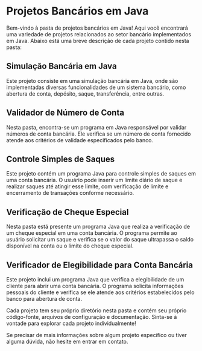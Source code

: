 # Projetos Bancários em Java

Bem-vindo à pasta de projetos bancários em Java! Aqui você encontrará uma variedade de projetos relacionados ao setor bancário implementados em Java. Abaixo está uma breve descrição de cada projeto contido nesta pasta:

## Simulação Bancária em Java

Este projeto consiste em uma simulação bancária em Java, onde são implementadas diversas funcionalidades de um sistema bancário, como abertura de conta, depósito, saque, transferência, entre outras.

## Validador de Número de Conta

Nesta pasta, encontra-se um programa em Java responsável por validar números de conta bancária. Ele verifica se um número de conta fornecido atende aos critérios de validade especificados pelo banco.

## Controle Simples de Saques

Este projeto contém um programa Java para controle simples de saques em uma conta bancária. O usuário pode inserir um limite diário de saque e realizar saques até atingir esse limite, com verificação de limite e encerramento de transações conforme necessário.

## Verificação de Cheque Especial

Nesta pasta está presente um programa Java que realiza a verificação de um cheque especial em uma conta bancária. O programa permite ao usuário solicitar um saque e verifica se o valor do saque ultrapassa o saldo disponível na conta ou o limite do cheque especial.

## Verificador de Elegibilidade para Conta Bancária

Este projeto inclui um programa Java que verifica a elegibilidade de um cliente para abrir uma conta bancária. O programa solicita informações pessoais do cliente e verifica se ele atende aos critérios estabelecidos pelo banco para abertura de conta.

Cada projeto tem seu próprio diretório nesta pasta e contém seu próprio código-fonte, arquivos de configuração e documentação. Sinta-se à vontade para explorar cada projeto individualmente!

Se precisar de mais informações sobre algum projeto específico ou tiver alguma dúvida, não hesite em entrar em contato.

